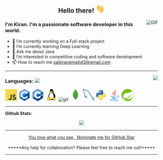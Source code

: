 <h2 align="center"> Hello there! <img src="https://github.com/ABSphreak/ABSphreak/blob/master/gifs/Hi.gif" width="30px"></h2>

<img align="right" alt="GIF" height="160px" src="https://media.giphy.com/media/du3J3cXyzhj75IOgvA/giphy.gif" /> 


  <!-- ALREADY COMMENTED img align="right" alt="GIF" src="https://github.com/abhisheknaiidu/abhisheknaiidu/blob/master/code.gif?raw=true" width="300" height="320" /11-->

### I'm Kiran. I'm a passionate software developer in this world.

- 🔭 I’m currently working on a Full-stack project
- 🌱 I’m currently learning Deep Learning
- 💬 Ask me about Java
- 👀 I’m interested in competitive coding and software development
- 📫 How to reach me saikiranemailid3@gmail.com

---

<img align="right" src="http://estruyf-github.azurewebsites.net/api/VisitorHit?user=Saikiran-git&countColorcountColor&countColor=%237B1E7B"/>

 ### Languages: <img src="https://media.giphy.com/media/WUlplcMpOCEmTGBtBW/giphy.gif" width="30">
 <img src="https://github.com/devicons/devicon/blob/master/icons/javascript/javascript-original.svg" alt="javascript" width="40" height="40"/> <img src="https://github.com/devicons/devicon/blob/master/icons/c/c-original.svg" alt="C" width="40" height="40"/> <img src="https://github.com/devicons/devicon/blob/master/icons/cplusplus/cplusplus-original.svg" alt="C++" width="40" height="40"/> <img src="https://github.com/devicons/devicon/blob/master/icons/linux/linux-original.svg" alt="bash" width="40" height="40"/> <img 
src="https://www.vectorlogo.zone/logos/git-scm/git-scm-icon.svg" alt="git" width="40" height="40"/> <img src="https://github.com/devicons/devicon/blob/master/icons/mongodb/mongodb-original.svg" alt="mongodb" width="40" height="40"/> <img src="https://github.com/devicons/devicon/blob/master/icons/mysql/mysql-original.svg" alt="mysql" width="40" height="40"/><img src="https://github.com/devicons/devicon/blob/master/icons/python/python-original.svg" alt="python" width="40" height="40"/> <img src="https://github.com/devicons/devicon/blob/master/icons/java/java-original.svg" alt="java" width="40" height="40"/> <img src="https://github.com/devicons/devicon/blob/master/icons/spring/spring-original.svg" alt="javaspring" width="40" height="40"/> 

 ---
 
**Github Stats:**

<p align="center">
  
  
  <img height="200px" src="https://github-readme-stats.vercel.app/api?username=Saikiran-git&hide=stars&show_icons=true&theme=dracula&line_height=32">
  <!--<img height="200px" src="https://github-readme-stats.vercel.app/api/top-langs/?username=Saikiran-git&count_private=true&theme=dracula">-->  

</p>


 ---

  <p align="center">
  <a href="https://stars.github.com/nominate/">You love what you see , Nominate me for GitHub Star </a> <br> <br>
    *****Any help for collaboration? Please feel free to reach me out!*****
    
  </p>
</p>

<!-- README FILE CODE



<!-- WAKING HAND WITH GOOD TO HAVE YOU TEXT-->
<!--<h2 align=center>👋 Good to have you here!!</h2>


<!--ABOUT ME CODE-->
<!--🌱 **About myself**<br>

✔️ I am **Sai Kiran**, currently working at *Cognizant Technology Solutions*. <br>

✔️ I am interested in web development, AI, ML and I also enjoy doing competitive programming. <br>

✔️ I have experience in FULL stack web development .<br>

✔️ Hackerrank, Codechef are my active coding plaforms

<br>-->


<!--NOMINATION FOR STAR GIT LINK CODE-->
<!--<a href="https://stars.github.com/nominate/">You love what you see , Nominate me for GitHub Star </a>-->


<!-- SOCAIL MEDIA HANDLES -->
<!--[![Linkedin Badge](https://img.shields.io/badge/-Sai Kiran-blue?style=flat-square&logo=Linkedin&logoColor=white&link=https://www.linkedin.com/in/saikiranask/)]

[![Gmail Badge](https://img.shields.io/badge/-saisuparnasa@gmail.com-c14438?style=flat-square&logo=Gmail&logoColor=white&link=mailto:saisuparnasa@gmail.com)]

---
-->
<!-- STATISTICS ABOUT PROFILE -->

<!-- 📶 Stats:<br><br>-->
 
 
<!--  TOP LANGUAGES STATISTICS -->
 <!--[![Top Langs](https://github-readme-stats.vercel.app/api/top-langs/?username=Saikiran-git&theme=dark&layout=compact&align=right&width=40%)](https://github.com/anuraghazra/github-readme-stats)
 
 ---
 -->
<!--  PROFILES VIEWS -->
<!--🌱 **Profile Views**&nbsp;&nbsp;&nbsp;&nbsp;&nbsp;&nbsp;&nbsp;
![visitors](https://profile-counter.glitch.me/Saikiran-git/count.svg?align=center)
-->

<!-- GITHUB STATISTICS -->
 <!--![Github stats](https://github-readme-stats.vercel.app/api?username=Saikiran-git)  
 
 
 <hr>
 -->
<!--  CONTRIBUTION AND STREAK BLOCK -->
 <!--[![GitHub Streak](https://github-readme-streak-stats.herokuapp.com/?user=Saikiran-git&currStreakNum=2FD3EB&fire=pink&sideLabels=F00&theme=nightowl)](https://git.io/streak-stats)       
         

---
 -->
<!-- ACTIVITY GRAPH TRACKER -->
<!--[![Kiran's github activity graph](https://activity-graph.herokuapp.com/graph?username=Saikiran-git&theme=react-dark)](https://github.com/Saikiran-git/github-readme-activity-graph)
-->
  

---
  </code>
</p>


<!-- ![My github stats](https://github-readme-stats.vercel.app/api?username=Saikiran-git&show_icons=true&title_color=fff&icon_color=79ff97&text_color=9f9f9f&bg_color=151515&count_private=true&width=40%&align=left) 
<center><img src="https://logimp.files.wordpress.com/2019/01/viral-p-1.gif?w=736&zoom=2" align="right" width="30%"></center>




 -->
